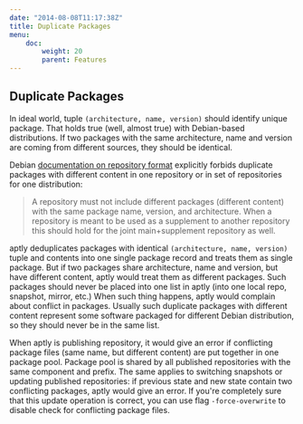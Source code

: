 ```yaml
---
date: "2014-08-08T11:17:38Z"
title: Duplicate Packages
menu:
    doc:
        weight: 20
        parent: Features
---
```


Duplicate Packages
------------------

In ideal world, tuple `(architecture, name, version)` should identify
unique package. That holds true (well, almost true) with Debian-based
distributions. If two packages with the same architecture, name and
version are coming from different sources, they should be identical.

Debian [documentation on repository
format](https://wiki.debian.org/RepositoryFormat) explicitly forbids
duplicate packages with different content in one repository or in set of
repositories for one distribution:

> A repository must not include different packages (different content)
> with the same package name, version, and architecture. When a
> repository is meant to be used as a supplement to another repository
> this should hold for the joint main+supplement repository as well.

aptly deduplicates packages with identical
`(architecture, name, version)` tuple and contents into one single
package record and treats them as single package. But if two packages
share architecture, name and version, but have different content, aptly
would treat them as different packages. Such packages should never be
placed into one list in aptly (into one local repo, snapshot, mirror,
etc.) When such thing happens, aptly would complain about conflict in
packages. Usually such duplicate packages with different content
represent some software packaged for different Debian distribution, so
they should never be in the same list.

When aptly is publishing repository, it would give an error if
conflicting package files (same name, but different content) are put
together in one package pool. Package pool is shared by all published
repositories with the same component and prefix. The same applies to
switching snapshots or updating published repositories: if previous
state and new state contain two conflicting packages, aptly would give
an error. If you're completely sure that this update operation is
correct, you can use flag `-force-overwrite` to disable check for
conflicting package files.